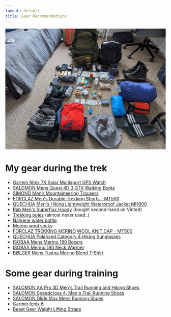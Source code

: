 ```yaml
---
layout: default
title: Gear Recommendations
---
```


![Packing all the gear before departing](/images/allgear.jpg)

# My gear during the trek 
- <a href="https://www.amazon.co.uk/gp/product/B09M47L4HN/ref=ppx_yo_dt_b_search_asin_image?ie=UTF8&th=1" target="_blank">Garmin fēnix 7X Solar Multisport GPS Watch</a>
- <a href="https://www.amazon.co.uk/SALOMON-Quest-Hiking-Magnet-Quarry/dp/B08LGCFXFV/ref=sr_1_2?crid=3EC394DYKBQ7T&keywords=-%2BSALOMON%2BMens%2BQuest%2B4D%2B3%2BGTX%2BWalking%2BBoots&qid=1700755189&s=sports&sprefix=salomon%2Bmens%2Bquest%2B4d%2B3%2Bgtx%2Bwalking%2Bboots%2B%2Csports%2C93&sr=1-2&th=1&psc=1" target="_blank">SALOMON Mens Quest 4D 3 GTX Walking Boots</a>
- <a href="https://www.decathlon.co.uk/p/men-s-mountaineering-trousers-alpinism-light-evo-grey/_/R-p-334254?mc=8648882" target="_blank">SIMOND Men’s Mountaineering Trousers</a>
- <a href="https://www.decathlon.co.uk/p/men-s-durable-trekking-shorts-mt500/_/R-p-329049?mc=8789676" target="_blank">FORCLAZ Men's Durable Trekking Shorts - MT500</a>
- <a href="https://www.decathlon.co.uk/p/men-s-hiking-lightweight-waterproof-jacket-mh900/_/R-p-150330?mc=8382335" target="_blank">QUECHUA Men's Hiking Lightweight Waterproof Jacket MH900</a>
- <a href="https://rab.equipment/uk/superflux-hoody-aw20" target="_blank">Rab Men's Superflux Hoody</a> (bought second-hand on Vinted)
- <a href="https://www.amazon.co.uk/gp/product/B0B494RBQV/ref=ppx_yo_dt_b_search_asin_image?ie=UTF8&th=1" target="_blank">Trekking poles</a> (almost never used..)
- <a href="https://www.amazon.co.uk/Nalgene-WH-Sustain-Bottle-cerulean/dp/B08JCP9R65/ref=sr_1_4?crid=3UCT3GMU6SK5U&keywords=nalgene%2Bbottle%2B1l&qid=1700755011&s=sports&sprefix=nalgene%2Bbottle%2B1l%2Csports%2C90&sr=1-4&th=1" target="_blank">Nalgene water bottle</a>
- <a href="https://www.amazon.co.uk/gp/product/B082V9MYY2/ref=ppx_yo_dt_b_search_asin_image?ie=UTF8&th=1&psc=1" target="_blank">Merino wool socks</a>
- <a href="https://www.decathlon.co.uk/p/trekking-merino-wool-knit-cap-mt500/_/R-p-302969?mc=8546154" target="_blank">FORCLAZ TREKKING MERINO WOOL KNIT CAP - MT500</a>
- <a href="https://www.decathlon.co.uk/p/adult-polarised-category-4-hiking-sunglasses-black/_/R-p-181313?mc=8548667" target="_blank">QUECHUA Polarised Category 4 Hiking Sunglasses</a>
- <a href="https://www.sportpursuit.com/catalog/product/view/id/1042456" target="_blank">ISOBAA Mens Merino 180 Boxers</a>
- <a href="https://www.sportpursuit.com/catalog/product/view/id/1042699" target="_blank">ISOBAA Merino 180 Neck Warmer</a>
- <a href="https://www.sportpursuit.com/catalog/product/view/id/2103337" target="_blank">BØLGER Mens Tustna Merino Blend T-Shirt</a>


# Some gear during training
- <a href="https://www.amazon.co.uk/dp/B01HD6SV72/ref=twister_B0CG6D5DKF?th=1&psc=1" target="_blank">SALOMON XA Pro 3D Men's Trail Running and Hiking Shoes</a>
- <a href="https://www.amazon.co.uk/gp/product/B017SR0BB0/ref=ppx_yo_dt_b_search_asin_title?ie=UTF8&th=1&psc=1" target="_blank">SALOMON Speedcross 4, Men's Trail Running Shoes</a>
- <a href="https://startfitness.co.uk/collections/all/products/salomon-glide-max-mens-running-shoes-black" target="_blank">SALOMON Glide Max Mens Running Shoes</a>
- <a href="https://www.amazon.co.uk/gp/product/B07VVM1VM6/ref=ppx_yo_dt_b_search_asin_title?ie=UTF8&th=1" target="_blank">Garmin fenix 6</a>
- <a href="https://www.amazon.co.uk/gp/product/B0713W56XZ/ref=ppx_yo_dt_b_asin_title_o08_s00?ie=UTF8&psc=1" target="_blank">Beast Gear Weight Lifting Straps</a>

 
